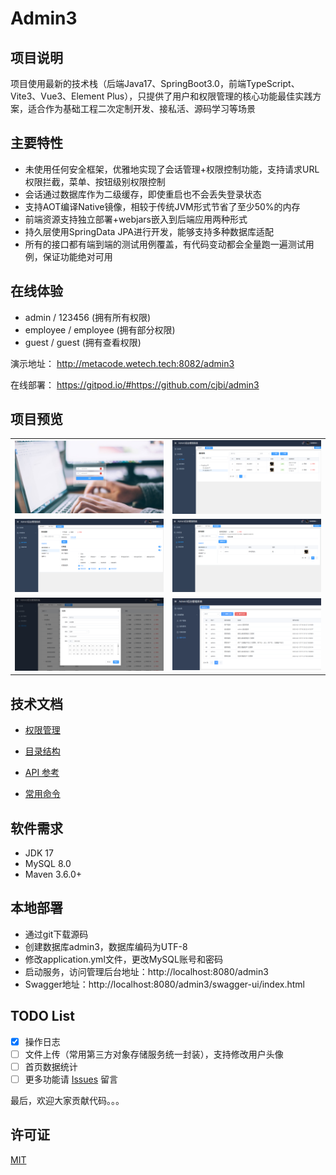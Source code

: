 # Admin3

## 项目说明

项目使用最新的技术栈（后端Java17、SpringBoot3.0，前端TypeScript、Vite3、Vue3、Element Plus），只提供了用户和权限管理的核心功能最佳实践方案，适合作为基础工程二次定制开发、接私活、源码学习等场景

## 主要特性

* 未使用任何安全框架，优雅地实现了会话管理+权限控制功能，支持请求URL权限拦截，菜单、按钮级别权限控制
* 会话通过数据库作为二级缓存，即使重启也不会丢失登录状态
* 支持AOT编译Native镜像，相较于传统JVM形式节省了至少50%的内存
* 前端资源支持独立部署+webjars嵌入到后端应用两种形式
* 持久层使用SpringData JPA进行开发，能够支持多种数据库适配
* 所有的接口都有端到端的测试用例覆盖，有代码变动都会全量跑一遍测试用例，保证功能绝对可用

## 在线体验

- admin / 123456 (拥有所有权限)
- employee / employee (拥有部分权限)
- guest / guest (拥有查看权限)

演示地址： http://metacode.wetech.tech:8082/admin3

在线部署： https://gitpod.io/#https://github.com/cjbi/admin3

## 项目预览

<table>
    <tr>
        <td><img src="doc/image/login.jpg"/></td>
        <td><img src="doc/image/user.png"/></td>
    </tr>
    <tr>
        <td><img src="doc/image/role-auth.png"/></td>
        <td><img src="doc/image/role-member.png"/></td>
    </tr>
    <tr>
       <td><img src="doc/image/permission.png"/></td>
       <td><img src="doc/image/log-list.png"/></td>
    </tr>
</table>

## 技术文档

- [权限管理](doc/authority-management.md)

- [目录结构](doc/struct.md)

- [API 参考](doc/api-reference.md)

- [常用命令](doc/command.md)

## 软件需求
- JDK 17
- MySQL 8.0
- Maven 3.6.0+

## 本地部署

- 通过git下载源码
- 创建数据库admin3，数据库编码为UTF-8
- 修改application.yml文件，更改MySQL账号和密码
- 启动服务，访问管理后台地址：http://localhost:8080/admin3
- Swagger地址：http://localhost:8080/admin3/swagger-ui/index.html

## TODO List

-[x] 操作日志
-[ ] 文件上传（常用第三方对象存储服务统一封装），支持修改用户头像
-[ ] 首页数据统计
-[ ] 更多功能请 [Issues](https://github.com/cjbi/admin3/issues) 留言

最后，欢迎大家贡献代码。。。

## 许可证

[MIT](LICENSE)

